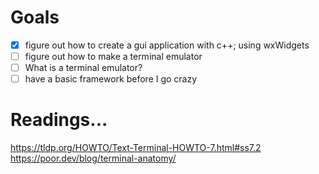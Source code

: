 # Goals 
- [x] figure out how to create a gui application with c++; using wxWidgets 
- [ ] figure out how to make a terminal emulator 
- [ ] What is a terminal emulator? 
- [ ] have a basic framework before I go crazy

# Readings...
https://tldp.org/HOWTO/Text-Terminal-HOWTO-7.html#ss7.2 
https://poor.dev/blog/terminal-anatomy/
